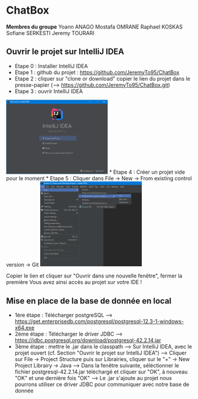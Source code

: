 ChatBox
======

**Membres du groupe**
Yoann ANAGO
Mostafa OMRANE
Raphael KOSKAS
Sofiane SERKESTI
Jeremy TOURARI


## Ouvrir le projet sur IntelliJ IDEA
* Etape 0 : Installer IntelliJ IDEA
* Etape 1 : github du projet : https://github.com/JeremyTo95/ChatBox
* Etape 2 : cliquer sur "clone or download"
 copier le lien du projet dans le presse-papier 
 (--> https://github.com/JeremyTo95/ChatBox.git)
* Etape 3 : ouvrir IntelliJ IDEA
<img src="https://raw.githubusercontent.com/JeremyTo95/ChatBox/master/img/IntelliJStartUp.png" width="275">
* Etape 4 : Créer un projet vide pour le moment
* Etape 5 : Cliquer dans File -> New -> From existing control version -> Git

<img src="https://raw.githubusercontent.com/JeremyTo95/ChatBox/master/img/Recuperation_projet_git.png" width="275">

Copier le lien et cliquer sur "Ouvrir dans une nouvelle fenêtre", fermer la première
Vous avez ainsi accès au projet sur votre IDE !

## Mise en place de la base de donnée en local
* 1ère étape : Télécharger postgreSQL
  --> https://get.enterprisedb.com/postgresql/postgresql-12.3-1-windows-x64.exe
* 2ème étape : Télécharger le driver JDBC
  --> https://jdbc.postgresql.org/download/postgresql-42.2.14.jar
* 3ème étape : mettre le .jar dans le classpath
  --> Sur IntelliJ IDEA, avec le projet ouvert (cf. Section "Ouvrir le projet sur IntelliJ IDEA")
    --> Cliquer sur File -> Project Structure puis sur Librairies, cliquer sur le "+" -> New Project Librairy -> Java
    --> Dans la fenêtre suivante, séléctionner le fichier postgresql-42.2.14.jar téléchargé et cliquer sur "OK", à nouveau "OK" et une dernière fois "OK"
    --> Le .jar s'ajoute au projet nous pourrons utiliser ce driver JDBC pour communiquer avec notre base de donnée
